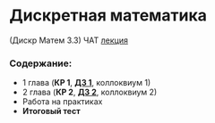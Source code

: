 # Дискретная математика 
(Дискр Матем 3.3)
ЧАТ [лекция](https://t.me/dmautumn3)

### Содержание:
- 1 глава (**КР 1**, [**ДЗ 1**](https://github.com/OneTwoZzzPlus/HW-discrete-math), коллоквиум 1)
- 2 глава (**КР 2**, [**ДЗ 2**](./DM-HW-2/), коллоквиум 2)
- Работа на практиках
- **Итоговый тест**
